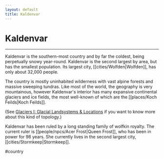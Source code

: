 ```yaml
---
layout: default
title: Kaldenvar
---
```


# Kaldenvar

---

Kaldenvar is the southern-most country and by far the coldest, being perpetually snowy year-round. Kaldenvar is the second largest by area, but has the smallest population. Its largest city, [[cities/Wolfden|Wolfden]], has only about 32,000 people.

The country is mostly uninhabited wilderness with vast alpine forests and massive sweeping tundras. Like most of the world, the geography is very mountainous, however Kaldenvar's interior has many expansive continental glaciers and ice fields, the most well-known of which are the [[places/Koch Feilds|Koch Feilds]].

(See [Glaciers I: Glacial Landsystems & Locations](https://www.youtube.com/watch?v=vPPyDhQ5WHQ) if you want to know more about this kind of topology.)

Kaldenvar has been ruled by a long standing family of wolfkin royalty. The current ruler is [[people/npcs/Acer Frost|Queen Frost]], who has been in power for 98 years. She currently lives in the second largest city, [[cities/Stormkeep|Stormkeep]].

#country 
